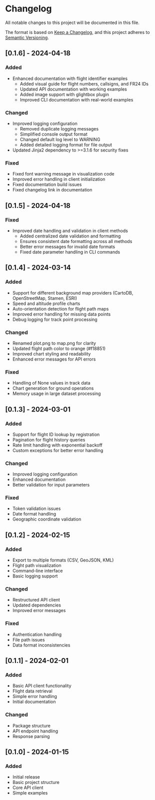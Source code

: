 # Changelog

All notable changes to this project will be documented in this file.

The format is based on [Keep a Changelog](https://keepachangelog.com/en/1.0.0/),
and this project adheres to [Semantic Versioning](https://semver.org/spec/v2.0.0.html).

## [0.1.6] - 2024-04-18

### Added
- Enhanced documentation with flight identifier examples
  - Added visual guide for flight numbers, callsigns, and FR24 IDs
  - Updated API documentation with working examples
  - Added image support with glightbox plugin
  - Improved CLI documentation with real-world examples

### Changed
- Improved logging configuration
  - Removed duplicate logging messages
  - Simplified console output format
  - Changed default log level to WARNING
  - Added detailed logging format for file output
- Updated Jinja2 dependency to >=3.1.6 for security fixes

### Fixed
- Fixed font warning message in visualization code
- Improved error handling in client initialization
- Fixed documentation build issues
- Fixed changelog link in documentation

## [0.1.5] - 2024-04-18

### Fixed
- Improved date handling and validation in client methods
  - Added centralized date validation and formatting
  - Ensures consistent date formatting across all methods
  - Better error messages for invalid date formats
  - Fixed date parameter handling in CLI commands

## [0.1.4] - 2024-03-14

### Added
- Support for different background map providers (CartoDB, OpenStreetMap, Stamen, ESRI)
- Speed and altitude profile charts
- Auto-orientation detection for flight path maps
- Improved error handling for missing data points
- Debug logging for track point processing

### Changed
- Renamed plot.png to map.png for clarity
- Updated flight path color to orange (#f18851)
- Improved chart styling and readability
- Enhanced error messages for API errors

### Fixed
- Handling of None values in track data
- Chart generation for ground operations
- Memory usage in large dataset processing

## [0.1.3] - 2024-03-01

### Added
- Support for flight ID lookup by registration
- Pagination for flight history queries
- Rate limit handling with exponential backoff
- Custom exceptions for better error handling

### Changed
- Improved logging configuration
- Enhanced documentation
- Better validation for input parameters

### Fixed
- Token validation issues
- Date format handling
- Geographic coordinate validation

## [0.1.2] - 2024-02-15

### Added
- Export to multiple formats (CSV, GeoJSON, KML)
- Flight path visualization
- Command-line interface
- Basic logging support

### Changed
- Restructured API client
- Updated dependencies
- Improved error messages

### Fixed
- Authentication handling
- File path issues
- Data format inconsistencies

## [0.1.1] - 2024-02-01

### Added
- Basic API client functionality
- Flight data retrieval
- Simple error handling
- Initial documentation

### Changed
- Package structure
- API endpoint handling
- Response parsing

## [0.1.0] - 2024-01-15

### Added
- Initial release
- Basic project structure
- Core API client
- Simple examples 